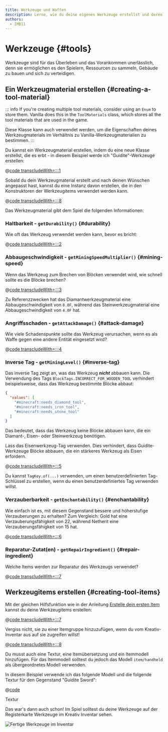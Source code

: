 ```yaml
---
title: Werkzeuge und Waffen
description: Lerne, wie du deine eigenen Werkzeuge erstellst und deren Eigenschaften konfigurierst.
authors:
  - IMB11
---
```


# Werkzeuge {#tools}

Werkzeuge sind für das Überleben und das Vorankommen unerlässlich, denn sie ermöglichen es den Spielern, Ressourcen zu sammeln, Gebäude zu bauen und sich zu verteidigen.

## Ein Werkzeugmaterial erstellen {#creating-a-tool-material}

::: info
If you're creating multiple tool materials, consider using an `Enum` to store them. Vanilla does this in the `ToolMaterials` class, which stores all the tool materials that are used in the game.

Diese Klasse kann auch verwendet werden, um die Eigenschaften deines Werkzeugmaterials im Verhältnis zu Vanilla-Werkzeugmaterialien zu bestimmen.
:::

Du kannst ein Werkzeugmaterial erstellen, indem du eine neue Klasse erstellst, die es erbt - in diesem Beispiel werde ich "Guidite"-Werkzeuge erstellen:

@[code transcludeWith=:::1](@/reference/1.21/src/main/java/com/example/docs/item/tool/GuiditeMaterial.java)

Sobald du dein Werkzeugmaterial erstellt und nach deinen Wünschen angepasst hast, kannst du eine Instanz davon erstellen, die in den Konstruktoren der Werkzeugitems verwendet werden kann.

@[code transcludeWith=:::8](@/reference/1.21/src/main/java/com/example/docs/item/tool/GuiditeMaterial.java)

Das Werkzeugmaterial gibt dem Spiel die folgenden Informationen:

### Haltbarkeit - `getDurability()` {#durability}

Wie oft das Werkzeug verwendet werden kann, bevor es bricht:

@[code transcludeWith=:::2](@/reference/1.21/src/main/java/com/example/docs/item/tool/GuiditeMaterial.java)

### Abbaugeschwindigkeit - `getMiningSpeedMultiplier()` {#mining-speed}

Wenn das Werkzeug zum Brechen von Blöcken verwendet wird, wie schnell sollte es die Blöcke brechen?

@[code transcludeWith=:::3](@/reference/1.21/src/main/java/com/example/docs/item/tool/GuiditeMaterial.java)

Zu Referenzzwecken hat das Diamantwerkzeugmaterial eine Abbaugeschwindigkeit von `8.0F`, während das Steinwerkzeugmaterial eine Abbaugeschwindigkeit von `4.0F` hat.

### Angriffsschaden - `getAttackDamage()` {#attack-damage}

Wie viele Schadenspunkte sollte das Werkzeug verursachen, wenn es als Waffe gegen eine andere Entität eingesetzt wird?

@[code transcludeWith=:::4](@/reference/1.21/src/main/java/com/example/docs/item/tool/GuiditeMaterial.java)

### Inverse Tag - `getMiningLevel()` {#inverse-tag}

Das inverse Tag zeigt an, was das Werkzeug _**nicht**_ abbauen kann. Die Verwendung des Tags `BlockTags.INCORRECT_FOR_WOODEN_TOOL` verhindert beispielsweise, dass das Werkzeug bestimmte Blöcke abbaut:

```json
{
  "values": [
    "#minecraft:needs_diamond_tool",
    "#minecraft:needs_iron_tool",
    "#minecraft:needs_stone_tool"
  ]
}
```

Das bedeutet, dass das Werkzeug keine Blöcke abbauen kann, die ein Diamant-, Eisen- oder Steinwerkzeug benötigen.

Lass das Eisenwerkzeug-Tag verwenden. Dies verhindert, dass Guidite-Werkzeuge Blöcke abbauen, die ein stärkeres Werkzeug als Eisen erfordern.

@[code transcludeWith=:::5](@/reference/1.21/src/main/java/com/example/docs/item/tool/GuiditeMaterial.java)

Du kannst `TagKey.of(...)` verwenden, um einen benutzerdefinierten Tag-Schlüssel zu erstellen, wenn du einen benutzerdefiniertes Tag verwenden willst.

### Verzauberbarkeit - `getEnchantability()` {#enchantability}

Wie einfach ist es, mit diesem Gegenstand bessere und höherstufige Verzauberungen zu erhalten? Zum Vergleich: Gold hat eine Verzauberungsfähigkeit von 22, während Netherit eine Verzauberungsfähigkeit von 15 hat.

@[code transcludeWith=:::6](@/reference/1.21/src/main/java/com/example/docs/item/tool/GuiditeMaterial.java)

### Reparatur-Zutat(en) - `getRepairIngredient()` {#repair-ingredient}

Welche Items werden zur Reparatur des Werkzeugs verwendet?

@[code transcludeWith=:::7](@/reference/1.21/src/main/java/com/example/docs/item/tool/GuiditeMaterial.java)

## Werkzeugitems erstellen {#creating-tool-items}

Mit der gleichen Hilfsfunktion wie in der Anleitung [Erstelle dein ersten Item](./first-item) kannst du deine Werkzeugitems erstellen:

@[code transcludeWith=:::7](@/reference/1.21/src/main/java/com/example/docs/item/ModItems.java)

Vergiss nicht, sie zu einer Itemgruppe hinzuzufügen, wenn du vom Kreativ-Inventar aus auf sie zugreifen willst!

@[code transcludeWith=:::8](@/reference/1.21/src/main/java/com/example/docs/item/ModItems.java)

Du musst auch eine Textur, eine Itemübersetzung und ein Itemmodell hinzufügen. Für das Itemmodell solltest du jedoch das Modell `item/handheld` als übergeordnetes Modell verwenden.

In diesem Beispiel verwende ich das folgende Modell und die folgende Textur für den Gegenstand "Guidite Sword":

@[code](@/reference/1.21/src/main/resources/assets/fabric-docs-reference/models/item/guidite_sword.json)

<DownloadEntry visualURL="/assets/develop/items/tools_0.png" downloadURL="/assets/develop/items/tools_0_small.png">Textur</DownloadEntry>

Das war's dann auch schon! Im Spiel solltest du deine Werkzeuge auf der Registerkarte Werkzeuge im Kreativ Inventar sehen.

![Fertige Werkzeuge im Inventar](/assets/develop/items/tools_1.png)

